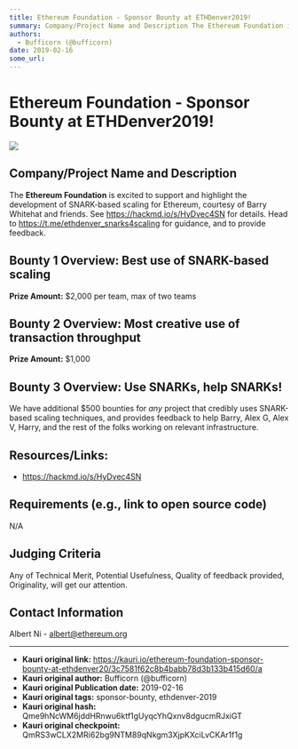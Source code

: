 ```yaml
---
title: Ethereum Foundation - Sponsor Bounty at ETHDenver2019!
summary: Company/Project Name and Description The Ethereum Foundation is excited to support and highlight the development of SNARK-based scaling for Ethereum, courtesy of Barry Whitehat and friends. See https-//hackmd.io/s/HyDvec4SN for details. Head to https-//t.me/ethdenver_snarks4scaling for guidance, and to provide feedback. Bounty 1 Overview- Best use of SNARK-based scaling Prize Amount- $2,000 per team, max of two teams Bounty 2 Overview- Most creative use of transaction throughput Prize Amount- $1
authors:
  - Bufficorn (@bufficorn)
date: 2019-02-16
some_url: 
---
```


# Ethereum Foundation - Sponsor Bounty at ETHDenver2019!

![](https://ipfs.infura.io/ipfs/QmWGrEubnKsnD4kQkee1rrDT2zSspfYiwhe6BKoqpryNUS)


## Company/Project Name and Description

The **Ethereum Foundation** is excited to support and highlight the development of SNARK-based scaling for Ethereum, courtesy of Barry Whitehat and friends. See https://hackmd.io/s/HyDvec4SN for details. Head to https://t.me/ethdenver_snarks4scaling for guidance, and to provide feedback.

## Bounty 1 Overview: Best use of SNARK-based scaling

**Prize Amount:** $2,000 per team, max of two teams

## Bounty 2 Overview: Most creative use of transaction throughput

**Prize Amount:** $1,000

## Bounty 3 Overview: Use SNARKs, help SNARKs!
We have additional $500 bounties for *any* project that credibly uses SNARK-based scaling techniques, and provides feedback to help Barry, Alex G, Alex V, Harry, and the rest of the folks working on relevant infrastructure.

## Resources/Links:
- https://hackmd.io/s/HyDvec4SN

## Requirements (e.g., link to open source code)
N/A

## Judging Criteria

Any of Technical Merit, Potential Usefulness, Quality of feedback provided, Originality, will get our attention.


## Contact Information

Albert Ni - albert@ethereum.org






---

- **Kauri original link:** https://kauri.io/ethereum-foundation-sponsor-bounty-at-ethdenver20/3c7581f62c8b4babb78d3b133b415d60/a
- **Kauri original author:** Bufficorn (@bufficorn)
- **Kauri original Publication date:** 2019-02-16
- **Kauri original tags:** sponsor-bounty, ethdenver-2019
- **Kauri original hash:** Qme9hNcWM6jddHRnwu6ktf1gUyqcYhQxnv8dgucmRJxiGT
- **Kauri original checkpoint:** QmRS3wCLX2MRi62bg9NTM89qNkgm3XjpKXciLvCKAr1f1g



